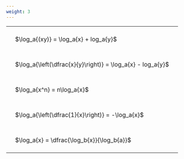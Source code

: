 ```yaml
---
weight: 3
---
```


<style type="text/css">
#T_1c166 th.col_heading {
  text-align: left;
  font-size: 1em;
}
#T_1c166 td {
  text-align: left;
  font-size: 1em;
  padding: 1.5em;
}
</style>
<table id="T_1c166">
  <thead>
  </thead>
  <tbody>
    <tr>
      <td id="T_1c166_row0_col0" class="data row0 col0" >$\log_a{(xy)} = \log_a{x} + log_a{y}$</td>
    </tr>
    <tr>
      <td id="T_1c166_row1_col0" class="data row1 col0" >$\log_a{\left(\dfrac{x}{y}\right)} = \log_a{x} - log_a{y}$</td>
    </tr>
    <tr>
      <td id="T_1c166_row2_col0" class="data row2 col0" >$\log_a{x^n} = n\log_a{x}$</td>
    </tr>
    <tr>
      <td id="T_1c166_row3_col0" class="data row3 col0" >$\log_a{\left(\dfrac{1}{x}\right)} = -\log_a{x}$</td>
    </tr>
    <tr>
      <td id="T_1c166_row4_col0" class="data row4 col0" >$\log_a{x} = \dfrac{\log_b{x}}{\log_b{a}}$</td>
    </tr>
  </tbody>
</table>
